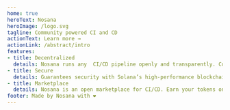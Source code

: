 ```yaml
---
home: true
heroText: Nosana
heroImage: /logo.svg
tagline: Community powered CI and CD
actionText: Learn more →
actionLink: /abstract/intro
features:
- title: Decentralized
  details: Nosana runs any  CI/CD pipeline openly and transparently. Computation by the people, for the people.
- title: Secure
  details: Guarantees security with Solana’s high-performance blockchain.
- title: Marketplace
  details: Nosana is an open marketplace for CI/CD. Earn your tokens on empty compute cycles!
footer: Made by Nosana with ❤️
---
```

